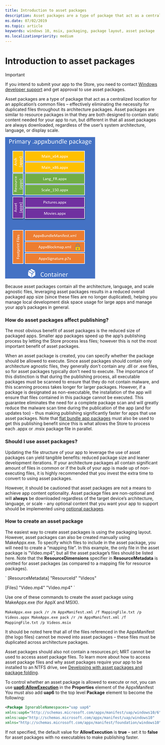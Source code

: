 ```yaml
---
title: Introduction to asset packages
description: Asset packages are a type of package that act as a centralized location for an application’s common files – effectively eliminating the necessity for duplicated files throughout its architecture packages.
ms.date: 07/02/2019
ms.topic: article
keywords: windows 10, msix, packaging, package layout, asset package
ms.localizationpriority: medium
---
```


# Introduction to asset packages

> [!IMPORTANT]
> If you intend to submit your app to the Store, you need to contact [Windows developer support](https://developer.microsoft.com/windows/support) and get approval to use asset packages.

Asset packages are a type of package that act as a centralized location for an application’s common files – effectively eliminating the necessity for duplicated files throughout its architecture packages. Asset packages are similar to resource packages in that they are both designed to contain static content needed for your app to run, but different in that all asset packages are always downloaded, regardless of the user’s system architecture, language, or display scale.

![Asset Package Bundle Diagram](images/primary-bundle.png)

Because asset packages contain all the architecture, language, and scale agnostic files, leveraging asset packages results in a reduced overall packaged app size (since these files are no longer duplicated), helping you manage local development disk space usage for large apps and manage your app’s packages in general. 

### How do asset packages affect publishing?

The most obvious benefit of asset packages is the reduced size of packaged apps. Smaller app packages speed up the app’s publishing process by letting the Store process less files; however this is not the most important benefit of asset packages.

When an asset package is created, you can specify whether the package should be allowed to execute. Since asset packages should contain only architecture agnostic files, they generally don't contain any .dll or .exe files, so for asset packages typically don't need to execute. The importance of this distinction is that during the publishing process, all executable packages must be scanned to ensure that they do not contain malware, and this scanning process takes longer for larger packages. However, if a package is designated as non-executable, the installation of the app will ensure that files contained in this package cannot be executed. This guarantee eliminates the need for a complete package scan and will greatly reduce the malware scan time during the publication of the app (and for updates too) - thus making publishing significantly faster for apps that use asset packages. Note that [flat bundle app packages](flat-bundles.md) must also be used to get this publishing benefit since this is what allows the Store to process each .appx or .msix package file in parallel. 

### Should I use asset packages?

Updating the file structure of your app to leverage the use of asset packages can yield tangible benefits: reduced package size and leaner development iterations. If your architecture packages all contain significant amount of files in common or if the bulk of your app is made up of non-executing files, it is highly recommended that you invest the extra time to convert to using asset packages.

However, it should be cautioned that asset packages are not a means to achieve app content optionality. Asset package files are non-optional and will **always** be downloaded regardless of the target device’s architecture, language, or scale - any optional content that you want your app to support should be implemented using [optional packages](optional-packages.md).

### How to create an asset package

The easiest way to create asset packages is using the packaging layout. However, asset packages can also be created manually using MakeAppx.exe. To specify which files to include in the asset package, you will need to create a “mapping file”. In this example, the only file in the asset package is "Video.mp4”, but all the asset package’s files should be listed here. Note that the **ResourceDimensions** specifier in **ResourceMetadata** is omitted for asset packages (as compared to a mapping file for resource packages).

`
[ResourceMetadata]
"ResourceId"        "Videos"

[Files]
"Video.mp4"         "Video.mp4"
`

Use one of these commands to create the asset package using MakeAppx.exe (for AppX and MSIX).

`
MakeAppx.exe pack /r /m AppxManifest.xml /f MappingFile.txt /p Videos.appx
MakeAppx.exe pack /r /m AppxManifest.xml /f MappingFile.txt /p Videos.msix
`

It should be noted here that all of the files referenced in the AppxManifest (the logo files) cannot be moved into asset packages – these files must be duplicated across architecture packages.

Asset packages should also not contain a resources.pri; MRT cannot be used to access asset package files. To learn more about how to access asset package files and why asset packages require your app to be installed to an NTFS drive, see [Developing with asset packages and package folding](Package-Folding.md).

To control whether an asset package is allowed to execute or not, you can use **[uap6:AllowExecution](https://docs.microsoft.com/uwp/schemas/appxpackage/uapmanifestschema/element-uap6-allowexecution)** in the **Properties** element of the AppxManifest You must also add **uap6** to the top level **Package** element to become the following: 

```XML
<Package IgnorableNamespaces="uap uap6" 
xmlns:uap6="http://schemas.microsoft.com/appx/manifest/uap/windows10/6" 
xmlns:uap="http://schemas.microsoft.com/appx/manifest/uap/windows10" 
xmlns="http://schemas.microsoft.com/appx/manifest/foundation/windows10">
```

 If not specified, the default value for **AllowExecution** is **true** – set it to **false** for asset packages with no executables to make publishing faster.  
